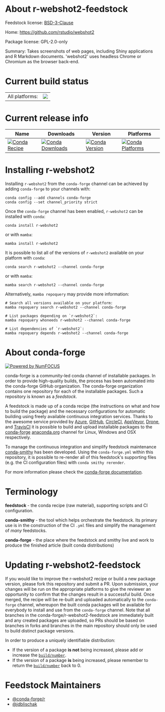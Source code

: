 About r-webshot2-feedstock
==========================

Feedstock license: [BSD-3-Clause](https://github.com/conda-forge/r-webshot2-feedstock/blob/main/LICENSE.txt)

Home: https://github.com/rstudio/webshot2

Package license: GPL-2.0-only

Summary: Takes screenshots of web pages, including Shiny applications and R Markdown documents. 'webshot2' uses headless Chrome or Chromium as the browser back-end.

Current build status
====================


<table><tr><td>All platforms:</td>
    <td>
      <a href="https://dev.azure.com/conda-forge/feedstock-builds/_build/latest?definitionId=19041&branchName=main">
        <img src="https://dev.azure.com/conda-forge/feedstock-builds/_apis/build/status/r-webshot2-feedstock?branchName=main">
      </a>
    </td>
  </tr>
</table>

Current release info
====================

| Name | Downloads | Version | Platforms |
| --- | --- | --- | --- |
| [![Conda Recipe](https://img.shields.io/badge/recipe-r--webshot2-green.svg)](https://anaconda.org/conda-forge/r-webshot2) | [![Conda Downloads](https://img.shields.io/conda/dn/conda-forge/r-webshot2.svg)](https://anaconda.org/conda-forge/r-webshot2) | [![Conda Version](https://img.shields.io/conda/vn/conda-forge/r-webshot2.svg)](https://anaconda.org/conda-forge/r-webshot2) | [![Conda Platforms](https://img.shields.io/conda/pn/conda-forge/r-webshot2.svg)](https://anaconda.org/conda-forge/r-webshot2) |

Installing r-webshot2
=====================

Installing `r-webshot2` from the `conda-forge` channel can be achieved by adding `conda-forge` to your channels with:

```
conda config --add channels conda-forge
conda config --set channel_priority strict
```

Once the `conda-forge` channel has been enabled, `r-webshot2` can be installed with `conda`:

```
conda install r-webshot2
```

or with `mamba`:

```
mamba install r-webshot2
```

It is possible to list all of the versions of `r-webshot2` available on your platform with `conda`:

```
conda search r-webshot2 --channel conda-forge
```

or with `mamba`:

```
mamba search r-webshot2 --channel conda-forge
```

Alternatively, `mamba repoquery` may provide more information:

```
# Search all versions available on your platform:
mamba repoquery search r-webshot2 --channel conda-forge

# List packages depending on `r-webshot2`:
mamba repoquery whoneeds r-webshot2 --channel conda-forge

# List dependencies of `r-webshot2`:
mamba repoquery depends r-webshot2 --channel conda-forge
```


About conda-forge
=================

[![Powered by
NumFOCUS](https://img.shields.io/badge/powered%20by-NumFOCUS-orange.svg?style=flat&colorA=E1523D&colorB=007D8A)](https://numfocus.org)

conda-forge is a community-led conda channel of installable packages.
In order to provide high-quality builds, the process has been automated into the
conda-forge GitHub organization. The conda-forge organization contains one repository
for each of the installable packages. Such a repository is known as a *feedstock*.

A feedstock is made up of a conda recipe (the instructions on what and how to build
the package) and the necessary configurations for automatic building using freely
available continuous integration services. Thanks to the awesome service provided by
[Azure](https://azure.microsoft.com/en-us/services/devops/), [GitHub](https://github.com/),
[CircleCI](https://circleci.com/), [AppVeyor](https://www.appveyor.com/),
[Drone](https://cloud.drone.io/welcome), and [TravisCI](https://travis-ci.com/)
it is possible to build and upload installable packages to the
[conda-forge](https://anaconda.org/conda-forge) [anaconda.org](https://anaconda.org/)
channel for Linux, Windows and OSX respectively.

To manage the continuous integration and simplify feedstock maintenance
[conda-smithy](https://github.com/conda-forge/conda-smithy) has been developed.
Using the ``conda-forge.yml`` within this repository, it is possible to re-render all of
this feedstock's supporting files (e.g. the CI configuration files) with ``conda smithy rerender``.

For more information please check the [conda-forge documentation](https://conda-forge.org/docs/).

Terminology
===========

**feedstock** - the conda recipe (raw material), supporting scripts and CI configuration.

**conda-smithy** - the tool which helps orchestrate the feedstock.
                   Its primary use is in the construction of the CI ``.yml`` files
                   and simplify the management of *many* feedstocks.

**conda-forge** - the place where the feedstock and smithy live and work to
                  produce the finished article (built conda distributions)


Updating r-webshot2-feedstock
=============================

If you would like to improve the r-webshot2 recipe or build a new
package version, please fork this repository and submit a PR. Upon submission,
your changes will be run on the appropriate platforms to give the reviewer an
opportunity to confirm that the changes result in a successful build. Once
merged, the recipe will be re-built and uploaded automatically to the
`conda-forge` channel, whereupon the built conda packages will be available for
everybody to install and use from the `conda-forge` channel.
Note that all branches in the conda-forge/r-webshot2-feedstock are
immediately built and any created packages are uploaded, so PRs should be based
on branches in forks and branches in the main repository should only be used to
build distinct package versions.

In order to produce a uniquely identifiable distribution:
 * If the version of a package **is not** being increased, please add or increase
   the [``build/number``](https://docs.conda.io/projects/conda-build/en/latest/resources/define-metadata.html#build-number-and-string).
 * If the version of a package **is** being increased, please remember to return
   the [``build/number``](https://docs.conda.io/projects/conda-build/en/latest/resources/define-metadata.html#build-number-and-string)
   back to 0.

Feedstock Maintainers
=====================

* [@conda-forge/r](https://github.com/orgs/conda-forge/teams/r/)
* [@jdblischak](https://github.com/jdblischak/)

